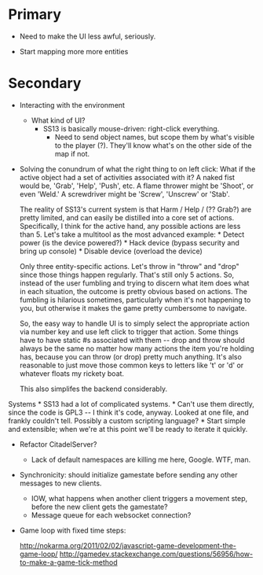 Primary
==
* Need to make the UI less awful, seriously.
   
* Start mapping more more entities

Secondary
==

* Interacting with the environment
    * What kind of UI?
        * SS13 is basically mouse-driven: right-click everything.
          * Need to send object names, but scope them by what's visible to the player (?).
            They'll know what's on the other side of the map if not.

* Solving the conundrum of what the right thing to on left click:
  What if the active object had a set of activities associated with it?
    A naked fist would be, 'Grab', 'Help', 'Push', etc.
    A flame thrower might be 'Shoot', or even 'Weld.'
    A screwdriver might be 'Screw', 'Unscrew' or 'Stab'.

  The reality of SS13's current system is that Harm / Help / (?? Grab?) are pretty limited, and can
    easily be distilled into a core set of actions. Specifically, I think for the active hand,
    any possible actions are less than 5. Let's take a multitool as the most advanced example:
      * Detect power (is the device powered?)
      * Hack device (bypass security and bring up console)
      * Disable device (overload the device)

   Only three entity-specific actions. Let's throw in "throw" and "drop" since those things happen regularly.
     That's still only 5 actions. So, instead of the user fumbling and trying to discern what item does
     what in each situation, the outcome is pretty obvious based on actions. The fumbling is hilarious sometimes,
     particularly when it's not happening to you, but otherwise it makes the game pretty cumbersome to navigate.

   So, the easy way to handle UI is to simply select the appropriate action via number key and use left click to trigger
     that action. Some things have to have static #s associated with them -- drop and throw should always be the same no matter
     how many actions the item you're holding has, because you can throw (or drop) pretty much anything.
     It's also reasonable to just move those common keys to letters like 't' or 'd' or whatever floats my rickety boat.

   This also simplifes the backend considerably.
               
 Systems
    * SS13 had a lot of complicated systems.
        * Can't use them directly, since the code is GPL3 -- I think it's code, anyway.
            Looked at one file, and frankly couldn't tell. Possibly a custom scripting language?
        * Start simple and extensible; when we're at this point we'll be ready to iterate it quickly.

* Refactor CitadelServer?
    * Lack of default namespaces are killing me here, Google. WTF, man.
* Synchronicity: should initialize gamestate before sending any other messages to new clients.
    * IOW, what happens when another client triggers a movement step, before the new client gets the gamestate?
    * Message queue for each websocket connection?
* Game loop with fixed time steps:

    http://nokarma.org/2011/02/02/javascript-game-development-the-game-loop/
    http://gamedev.stackexchange.com/questions/56956/how-to-make-a-game-tick-method
